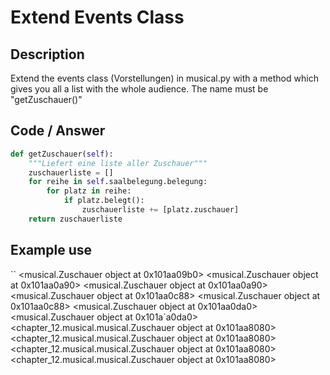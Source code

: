 # Extend Events Class

## Description 
Extend the events class (Vorstellungen) in musical.py with a method which gives you all a list
with the whole audience. The name must be "getZuschauer()"<br>

## Code / Answer
```python
def getZuschauer(self):
    """Liefert eine liste aller Zuschauer"""
    zuschauerliste = []
    for reihe in self.saalbelegung.belegung:
        for platz in reihe:
            if platz.belegt():
                zuschauerliste += [platz.zuschauer]
    return zuschauerliste
```

## Example use
``
<musical.Zuschauer object at 0x101aa09b0>
<musical.Zuschauer object at 0x101aa0a90>
<musical.Zuschauer object at 0x101aa0a90>
<musical.Zuschauer object at 0x101aa0c88>
<musical.Zuschauer object at 0x101aa0c88>
<musical.Zuschauer object at 0x101aa0da0>
<musical.Zuschauer object at 0x101a`a0da0>
<chapter_12.musical.musical.Zuschauer object at 0x101aa8080>
<chapter_12.musical.musical.Zuschauer object at 0x101aa8080>
<chapter_12.musical.musical.Zuschauer object at 0x101aa8080>
<chapter_12.musical.musical.Zuschauer object at 0x101aa8080>
```